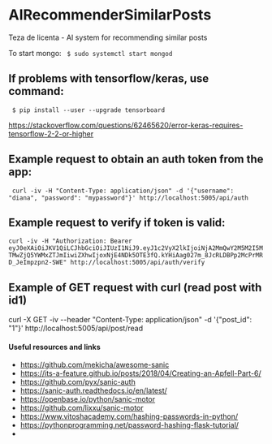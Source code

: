 # AIRecommenderSimilarPosts
Teza de licenta - AI system for recommending similar posts


To start mongo:
``` $ sudo systemctl start mongod```

## If problems with tensorflow/keras, use command:
``` $ pip install --user --upgrade tensorboard```

https://stackoverflow.com/questions/62465620/error-keras-requires-tensorflow-2-2-or-higher


## Example request to obtain an auth token from the app:
``` curl -iv -H "Content-Type: application/json" -d '{"username": "diana", "password": "mypassword"}' http://localhost:5005/api/auth```

## Example request to verify if token is valid:
```curl -iv -H "Authorization: Bearer eyJ0eXAiOiJKV1QiLCJhbGciOiJIUzI1NiJ9.eyJ1c2VyX2lkIjoiNjA2MmQwY2M5M2I5MTMwZjQ5YWMxZTJmIiwiZXhwIjoxNjE4NDk5OTE3fQ.kYHiAag027m_8JcRLDBPp2McPrMRD_JeImpzpn2-SWE" http://localhost:5005/api/auth/verify```


## Example of GET request with curl (read post with id1)
curl -X GET -iv  --header "Content-Type: application/json"  -d '{"post_id": "1"}'  http://localhost:5005/api/post/read



#### Useful resources and links
- https://github.com/mekicha/awesome-sanic
- https://its-a-feature.github.io/posts/2018/04/Creating-an-Apfell-Part-6/
- https://github.com/pyx/sanic-auth
- https://sanic-auth.readthedocs.io/en/latest/
- https://openbase.io/python/sanic-motor
- https://github.com/lixxu/sanic-motor
- https://www.vitoshacademy.com/hashing-passwords-in-python/
- https://pythonprogramming.net/password-hashing-flask-tutorial/
- 
